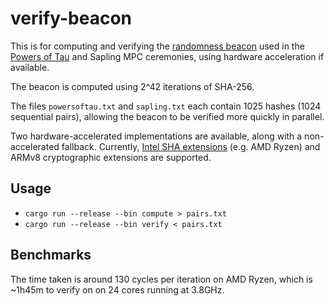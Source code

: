 verify-beacon
=============

This is for computing and verifying the [randomness beacon][beacon] used in the
[Powers of Tau][ceremony] and Sapling MPC ceremonies, using hardware
acceleration if available.

The beacon is computed using 2^42 iterations of SHA-256.

The files `powersoftau.txt` and `sapling.txt` each contain 1025 hashes (1024
sequential pairs), allowing the beacon to be verified more quickly in parallel.

Two hardware-accelerated implementations are available, along with a
non-accelerated fallback.  Currently, [Intel SHA extensions][intel] (e.g. AMD
Ryzen) and ARMv8 cryptographic extensions are supported.

Usage
-----

* `cargo run --release --bin compute > pairs.txt`
* `cargo run --release --bin verify < pairs.txt`

Benchmarks
----------

The time taken is around 130 cycles per iteration on AMD Ryzen, which is ~1h45m
to verify on on 24 cores running at 3.8GHz.

[beacon]: https://lists.z.cash.foundation/pipermail/zapps-wg/2018/000267.html
[ceremony]: https://z.cash.foundation/blog/powers-of-tau/
[intel]: https://en.wikipedia.org/wiki/Intel_SHA_extensions
